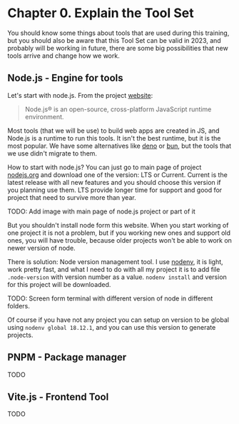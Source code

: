 # Chapter 0. Explain the Tool Set

You should know some things about tools that are used during this training, but you should also be aware that this Tool Set can be valid in 2023, and probably will be working in future, there are some big possibilities that new tools arrive and change how we work.

## Node.js - Engine for tools

Let's start with node.js. From the project [website](https://nodejs.org/en/):

> Node.js® is an open-source, cross-platform JavaScript runtime environment.

Most tools (that we will be use) to build web apps are created in JS, and Node.js is a runtime to run this tools. It isn't the best runtime, but it is the most popular. We have some alternatives like [deno](https://deno.land/) or [bun](https://bun.sh/), but the tools that we use didn't migrate to them.

How to start with node.js? You can just go to main page of project [nodejs.org](https://nodejs.org/en/) and download one of the version: LTS or Current. Current is the latest release with all new features and you should choose this version if you planning use them. LTS provide longer time for support and good for project that need to survive more than year.

TODO: Add image with main page of node.js project or part of it

But you shouldn't install node form this website. When you start working of one project it is not a problem, but if you working new ones and support old ones, you will have trouble, because older projects won't be able to work on newer version of node.

There is solution: Node version management tool. I use [nodenv](https://github.com/nodenv/nodenv), it is light, work pretty fast, and what I need to do with all my project it is to add file `.node-version` with version number as a value. `nodenv install` and version for this project will be downloaded.

TODO: Screen form terminal with different version of node in different folders.

Of course if you have not any project you can setup on version to be global using `nodenv global 18.12.1`, and you can use this version to generate projects.

## PNPM - Package manager

TODO

## Vite.js - Frontend Tool

TODO
